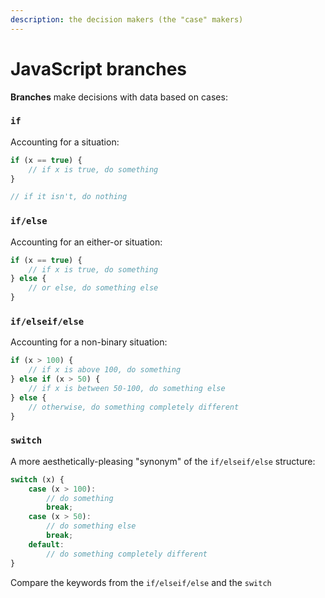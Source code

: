 ```yaml
---
description: the decision makers (the "case" makers)
---
```


# JavaScript branches

**Branches** make decisions with data based on cases:

### `if`

Accounting for a situation:

```javascript
if (x == true) {
    // if x is true, do something
}

// if it isn't, do nothing
```

### `if/else`

Accounting for an either-or situation:

```javascript
if (x == true) {
    // if x is true, do something
} else {
    // or else, do something else
}
```

### `if/elseif/else`

Accounting for a non-binary situation:

```javascript
if (x > 100) {
    // if x is above 100, do something
} else if (x > 50) {
    // if x is between 50-100, do something else
} else {
    // otherwise, do something completely different
}
```

### `switch`

A more aesthetically-pleasing "synonym" of the `if/elseif/else` structure:

```javascript
switch (x) {
    case (x > 100):
        // do something
        break;
    case (x > 50):
        // do something else
        break;
    default:
        // do something completely different
}
```

Compare the keywords from the `if/elseif/else` and the `switch`
